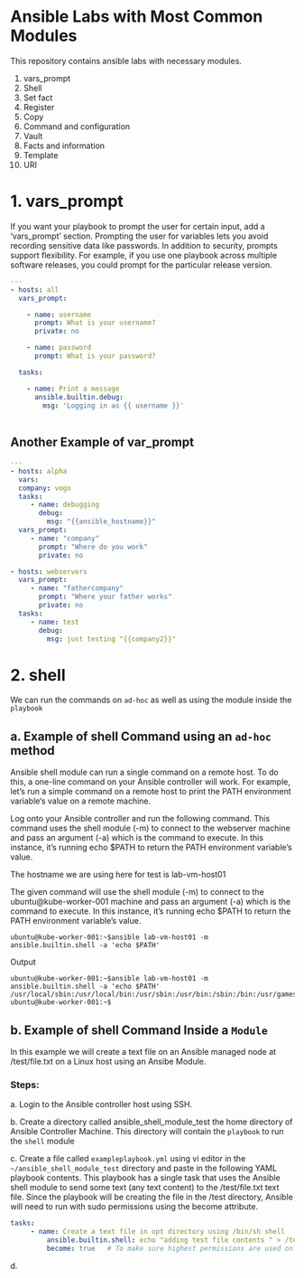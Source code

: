 # Ansible Labs with Most Common Modules

This repository contains ansible labs with necessary modules.

1. vars_prompt
2. Shell
3. Set fact
4. Register
5. Copy
6. Command and configuration
7. Vault
8. Facts and information
9. Template
10. URI




# 1. vars_prompt

If you want your playbook to prompt the user for certain input, add a ‘vars_prompt’ section. Prompting the user for variables lets you avoid recording sensitive data like passwords. In addition to security, prompts support flexibility. For example, if you use one playbook across multiple software releases, you could prompt for the particular release version.

```yml
---
- hosts: all
  vars_prompt:

    - name: username
      prompt: What is your username?
      private: no

    - name: password
      prompt: What is your password?

  tasks:

    - name: Print a message
      ansible.builtin.debug:
        msg: 'Logging in as {{ username }}'
        
```


## Another Example of var_prompt


```yml
---
- hosts: alpha
  vars:
  company: vogo
  tasks:
     - name: debugging
       debug:
         msg: "{{ansible_hostname}}"
  vars_prompt:
     - name: "company"
       prompt: "Where do you work"
       private: no

- hosts: webservers
  vars_prompt:
     - name: "fathercompany"
       prompt: "Where your father works"
       private: no
  tasks:
     - name: test
       debug:
         msg: just testing "{{company2}}"

```




# 2. shell 
We can run the commands on `ad-hoc` as well as using the module inside the `playbook`

## a. Example of shell Command using an `ad-hoc` method

Ansible shell module can run a single command on a remote host. To do this, a one-line command on your Ansible controller will work. For example, let’s run a simple command on a remote host to print the PATH environment variable‘s value on a remote machine.

Log onto your Ansible controller and run the following command. This command uses the shell module (-m) to connect to the webserver machine and pass an argument (-a) which is the command to execute. In this instance, it’s running echo $PATH to return the PATH environment variable’s value.

The hostname we are using here for test is lab-vm-host01  

The given command will use the shell module (-m) to connect to the ubuntu@kube-worker-001 machine and pass an argument (-a) which is the command to execute. 
In this instance, it’s running echo $PATH to return the PATH environment variable’s value.

```
ubuntu@kube-worker-001:~$ansible lab-vm-host01 -m ansible.builtin.shell -a 'echo $PATH' 
```
Output

```
ubuntu@kube-worker-001:~$ansible lab-vm-host01 -m ansible.builtin.shell -a 'echo $PATH' 
/usr/local/sbin:/usr/local/bin:/usr/sbin:/usr/bin:/sbin:/bin:/usr/games:/usr/local/games:/snap/bin
ubuntu@kube-worker-001:~$
```


## b. Example of shell Command Inside a `Module`

In this example 
we will create a text file on an Ansible managed node at /test/file.txt on a Linux host using an Ansibe Module.


### Steps:
a. Login to the Ansible controller host using SSH.

b. Create a directory called ansible_shell_module_test the home directory of Ansible Controller Machine. 
This directory will contain the `playbook` to run the `shell` module

c. Create a file called `exampleplaybook.yml` using vi editor in the `~/ansible_shell_module_test` directory and paste in the following YAML playbook contents.
This playbook has a single task that uses the Ansible shell module to send some text (any text content) to the /test/file.txt text file.
Since the playbook will be creating the file in the /test directory, Ansible will need to run with sudo permissions using the become attribute.

```yml
tasks:
     - name: Create a text file in opt directory using /bin/sh shell
         ansible.builtin.shell: echo "adding test file contents " > /test/file.txt
         become: true   # To make sure highest permissions are used on the remote host
```

d. 













